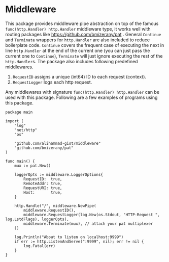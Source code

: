 # Middleware

This package provides middleware pipe abstraction on top of the famous `func(http.Handler) http.Handler` middleware type, it works well with routing packages like https://github.com/bmizerany/pat . General `Continue` and `Terminate` wrappers for `http.Handler` are also included to reduce boilerplate code. `Continue` covers the frequent case of executing the next in line `http.Handler` at the end of  the current one (you can just pass the current one to `Continue`), `Terminate` will just ignore executing the rest of the `http.Handler`s. The package also includes following predefined middlewares.

1. `RequestID` assigns a unique (int64) ID to each request (context).
2. `RequestLogger` logs each http request.

Any middlewares with signature `func(http.Handler) http.Handler` can be used with this package. Following are a few examples of programs using this package.



```golang
package main

import (
    "log"
    "net/http"
    "os"

    "github.com/alihammad-gist/middleware"
    "github.com/bmizerany/pat"
)

func main() {
    mux := pat.New()

    loggerOpts := middleware.LoggerOptions{
        RequestID:  true,
        RemoteAddr: true,
        RequestURI: true,
        Host:       true,
    }

    http.Handle("/", middleware.NewPipe(
        middleware.RequestID(),
        middleware.RequestLogger(log.New(os.Stdout, "HTTP-Request ", log.LstdFlags), loggerOpts),
        middleware.Terminate(mux), // attach your pat multiplexer
    ))

    log.Println("About to listen on localhost:9999")
    if err := http.ListenAndServe(":9999", nil); err != nil {
        log.Fatal(err)
    }
}
```